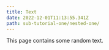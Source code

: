 ```yaml
---
title: Text
date: 2022-12-01T11:13:55.341Z
path: sub-tutorial-one/nested-one/
---
```

T﻿his page contains some random text.